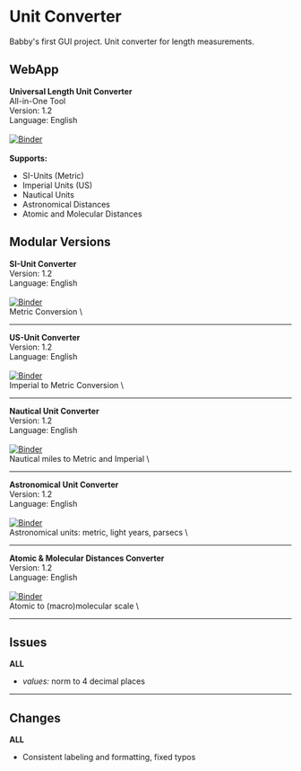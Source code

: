 # Unit Converter
Babby's first GUI project. Unit converter for length measurements.

## WebApp
**Universal Length Unit Converter** \
All-in-One Tool \
Version: 1.2 \
Language: English \
 \
[![Binder](https://mybinder.org/badge_logo.svg)](https://mybinder.org/v2/gh/kuranez/Unit-Converter/unit-converter-basic?urlpath=%2Fvoila%2Frender%2Fnotebooks%2F0-Universal-Length-Unit-Converter-V1-2.ipynb) \
 \
**Supports:** 
- SI-Units (Metric)
- Imperial Units (US)
- Nautical Units
- Astronomical Distances
- Atomic and Molecular Distances

## Modular Versions
**SI-Unit Converter** \
Version: 1.2 \
Language: English \
 \
[![Binder](https://mybinder.org/badge_logo.svg)](https://mybinder.org/v2/gh/kuranez/Unit-Converter/unit-converter-basic?urlpath=%2Fvoila%2Frender%2Fnotebooks%2F1-SI-Unit-Converter-Module-V1-2.ipynb) \
Metric Conversion \

---

**US-Unit Converter** \
Version: 1.2 \
Language: English \
 \
[![Binder](https://mybinder.org/badge_logo.svg)](https://mybinder.org/v2/gh/kuranez/Unit-Converter/unit-converter-basic?urlpath=%2Fvoila%2Frender%2Fnotebooks%2F2-US-Unit-Converter-V1-2.ipynb) \
Imperial to Metric Conversion \

---

**Nautical Unit Converter** \
Version: 1.2 \
Language: English \
 \
[![Binder](https://mybinder.org/badge_logo.svg)](https://mybinder.org/v2/gh/kuranez/Unit-Converter/unit-converter-basic?urlpath=%2Fvoila%2Frender%2Fnotebooks%2F3-Nautical-Unit-Converter-V1-2.ipynb) \
Nautical miles to Metric and Imperial \

---

**Astronomical Unit Converter** \
Version: 1.2 \
Language: English \
 \
[![Binder](https://mybinder.org/badge_logo.svg)](https://mybinder.org/v2/gh/kuranez/Unit-Converter/unit-converter-basic?urlpath=%2Fvoila%2Frender%2Fnotebooks%2F4-Astro-Unit-Converter-V1-2.ipynb) \
Astronomical units: metric, light years, parsecs \
 
 ---

**Atomic & Molecular Distances Converter** \
Version: 1.2 \
Language: English \
 \
[![Binder](https://mybinder.org/badge_logo.svg)](https://mybinder.org/v2/gh/kuranez/Unit-Converter/unit-converter-basic?urlpath=%2Fvoila%2Frender%2Fnotebooks%2F5-Molecular-Unit-Converter-V1-2.ipynb) \
Atomic to (macro)molecular scale \

---

## Issues
**ALL**
- *values:* norm to 4 decimal places

---

## Changes
**ALL**
- Consistent labeling and formatting, fixed typos

